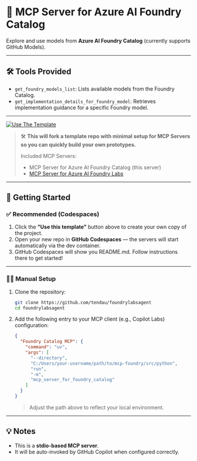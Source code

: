 # 🧠 MCP Server for Azure AI Foundry Catalog

Explore and use models from **Azure AI Foundry Catalog** (currently supports GitHub Models).

---

## 🛠 Tools Provided

- `get_foundry_models_list`: Lists available models from the Foundry Catalog.
- `get_implementation_details_for_foundry_model`: Retrieves implementation guidance for a specific Foundry model.

---

<a href="https://github.com/tendau/foundrylabsagent/generate" target="_blank">
  <img src="https://img.shields.io/badge/-Use%20this%20template-2ea44f?style=for-the-badge&logo=github" alt="Use The Template">
</a>

> 🛠️ **This will fork a template repo with minimal setup for MCP Servers so you can quickly build your own prototypes.**
>
> Included MCP Servers:
> - MCP Server for Azure AI Foundry Catalog (this server)
> - [MCP Server for Azure AI Foundry Labs](./azure-ai-foundry-labs-mcp-server.md)

---

## 🚀 Getting Started

### ✅ Recommended (Codespaces)

1. Click the **"Use this template"** button above to create your own copy of the project.
2. Open your new repo in **GitHub Codespaces** — the servers will start automatically via the dev container.
3. GitHub Codespaces will show you README.md. Follow instructions there to get started!

---

### 🧑‍🔧 Manual Setup

1. Clone the repository:

   ```bash
   git clone https://github.com/tendau/foundrylabsagent
   cd foundrylabsagent
   ```

2. Add the following entry to your MCP client (e.g., Copilot Labs) configuration:

   ```json
   {
     "Foundry Catalog MCP": {
       "command": "uv",
       "args": [
         "--directory",
         "C:/Users/your-username/path/to/mcp-foundry/src/python",
         "run",
         "-m",
         "mcp_server_for_foundry_catalog"
       ]
     }
   }
   ```

   > Adjust the path above to reflect your local environment.

---

## 💡 Notes

- This is a **stdio-based MCP server**.
- It will be auto-invoked by GitHub Copilot when configured correctly.
